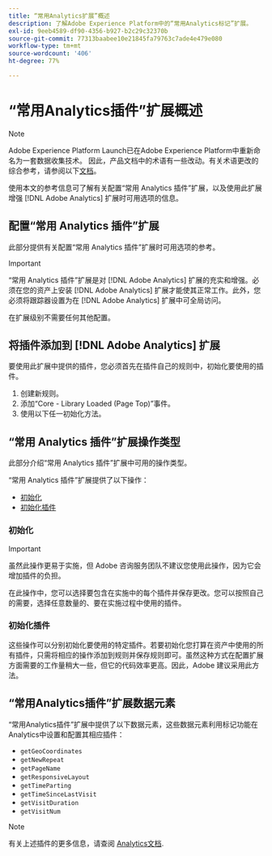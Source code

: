 ```yaml
---
title: “常用Analytics扩展”概述
description: 了解Adobe Experience Platform中的“常用Analytics标记”扩展。
exl-id: 9eeb4589-df90-4356-b927-b2c29c32370b
source-git-commit: 77313baabee10e21845fa79763c7ade4e479e080
workflow-type: tm+mt
source-wordcount: '406'
ht-degree: 77%

---
```


# “常用Analytics插件”扩展概述

>[!NOTE]
>
>Adobe Experience Platform Launch已在Adobe Experience Platform中重新命名为一套数据收集技术。 因此，产品文档中的术语有一些改动。有关术语更改的综合参考，请参阅以下[文档](../../../term-updates.md)。

使用本文的参考信息可了解有关配置“常用 Analytics 插件”扩展，以及使用此扩展增强 [!DNL Adobe Analytics] 扩展时可用选项的信息。

## 配置“常用 Analytics 插件”扩展

此部分提供有关配置“常用 Analytics 插件”扩展时可用选项的参考。

>[!IMPORTANT]
>
>“常用 Analytics 插件”扩展是对 [!DNL Adobe Analytics] 扩展的充实和增强。必须在您的资产上安装 [!DNL Adobe Analytics] 扩展才能使其正常工作。此外，您必须将跟踪器设置为在 [!DNL Adobe Analytics] 扩展中可全局访问。

在扩展级别不需要任何其他配置。

## 将插件添加到 [!DNL Adobe Analytics] 扩展

要使用此扩展中提供的插件，您必须首先在插件自己的规则中，初始化要使用的插件。

1. 创建新规则。
1. 添加“Core - Library Loaded (Page Top)”事件。
1. 使用以下任一初始化方法。

## “常用 Analytics 插件”扩展操作类型

此部分介绍“常用 Analytics 插件”扩展中可用的操作类型。

“常用 Analytics 插件”扩展提供了以下操作：

* [初始化](#initialize)
* [初始化插件](#initialize-plugin)

### 初始化

>[!IMPORTANT]
>
>虽然此操作更易于实施，但 Adobe 咨询服务团队不建议您使用此操作，因为它会增加插件的负担。

在此操作中，您可以选择要包含在实施中的每个插件并保存更改。您可以按照自己的需要，选择任意数量的、要在实施过程中使用的插件。

### 初始化插件

这些操作可以分别初始化要使用的特定插件。若要初始化您打算在资产中使用的所有插件，只需将相应的操作添加到规则并保存规则即可。虽然这种方式在配置扩展方面需要的工作量稍大一些，但它的代码效率更高。因此，Adobe 建议采用此方法。

## “常用Analytics插件”扩展数据元素

“常用Analytics插件”扩展中提供了以下数据元素，这些数据元素利用标记功能在Analytics中设置和配置其相应插件：

* `getGeoCoordinates`
* `getNewRepeat`
* `getPageName`
* `getResponsiveLayout`
* `getTimeParting`
* `getTimeSinceLastVisit`
* `getVisitDuration`
* `getVisitNum`

>[!NOTE]
>
>有关上述插件的更多信息，请查阅 [Analytics文档](https://experienceleague.adobe.com/docs/analytics/implementation/vars/plugins/impl-plugins.html).
